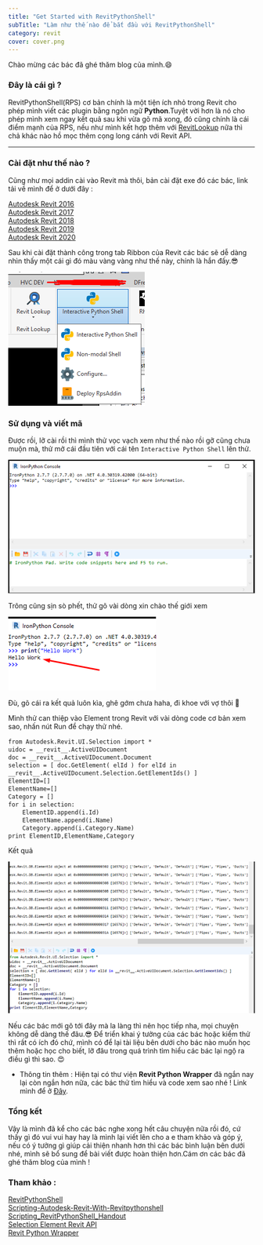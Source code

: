 ```yaml
---
title: "Get Started with RevitPythonShell"
subTitle: "Làm như thế nào để bắt đầu với RevitPythonShell"
category: revit
cover: cover.png
---
```


Chào mừng các bác đã ghé thăm blog của mình.😄

### Đây là cái gì ?
 RevitPythonShell(RPS) cơ bản chính là một tiện ích nhỏ trong Revit cho phép mình viết các plugin bằng ngôn ngữ **Python**.Tuyệt vời hơn là nó cho phép mình xem ngay kết quả sau khi vừa gõ mã xong, đó cũng chính là cái điểm mạnh của RPS, nếu như mình kết hợp thêm với <a href="https://github.com/jeremytammik/RevitLookup" target="_blank">RevitLookup</a> nữa thì chả khác nào hồ mọc thêm cọng long cánh với Revit API.
 
---
### Cài đặt như thế nào ?
Cũng như mọi addin cài vào Revit mà thôi, bản cài đặt exe đó các bác, link tải về mình để ở dưới đây :

<a href="data/2017.03.07_Setup_RevitPythonShell_2016.exe" target="_blank">Autodesk Revit 2016</a> <br>
<a href="data/2017.04.06_Setup_RevitPythonShell_2017.exe" target="_blank">Autodesk Revit 2017</a> <br>
<a href="data/2017.07.24_Setup_RevitPythonShell_2018.exe" target="_blank">Autodesk Revit 2018</a> <br>
<a href="data/2018.09.19_Setup_RevitPythonShell_2019.exe" target="_blank">Autodesk Revit 2019</a> <br>
<a href="data/2020.01.19_Setup_RevitPythonShell_2020.exe" target="_blank">Autodesk Revit 2020</a> <br>    

Sau khi cài đặt thành công trong tab Ribbon của Revit các bác sẽ dễ dàng nhìn thấy một cái gì đó màu vàng vàng như thế này, chính là hắn đấy.😎

![](pic/startRPS.png)

### Sử dụng và viết mã

Được rồi, lỡ cài rồi thì mình thử vọc vạch xem như thế nào rồi gỡ cũng chưa muộn mà, thử mở cái đầu tiên với cái tên `Interactive Python Shell` lên thử.

![](pic/RPS_Interact.png)

Trông cũng sịn sò phết, thử gõ vài dòng xin chào thế giới xem 

![](pic/RPS_Hello.png)

Đù, gõ cái ra kết quả luôn kìa, ghê gớm chưa haha, đi khoe với vợ thôi  🤣 

Mình thử can thiệp vào Element trong Revit với vài dòng code cơ bản xem sao, nhấn nút Run để chạy thử nhé.

```
from Autodesk.Revit.UI.Selection import *
uidoc = __revit__.ActiveUIDocument
doc = __revit__.ActiveUIDocument.Document
selection = [ doc.GetElement( elId ) for elId in __revit__.ActiveUIDocument.Selection.GetElementIds() ]
ElementID=[]
ElementName=[]
Category = []
for i in selection:
    ElementID.append(i.Id)
    ElementName.append(i.Name)
    Category.append(i.Category.Name)    
print ElementID,ElementName,Category
```
Kết quả 

![](pic/result.png)

Nếu các bác mới gõ tới đây mà la làng thì nên học tiếp nha, mọi chuyện không dễ dàng thế đâu.😎
Để triển khai ý tưởng của các bác hoặc kiểm thử thì rất có ích đó chứ, mình có để lại tài liệu bên dưới cho bác nào muốn học thêm hoặc học cho biết, lỡ đâu trong quá trình tìm hiểu các bác lại ngộ ra điều gì thì sao. 😍

- Thông tin thêm : Hiện tại có thư viện **Revit Python Wrapper** đã ngắn nay lại còn ngắn hơn nữa, các bác thử tìm hiểu và code xem sao nhé ! Link mình để ở <a href="https://revitpythonwrapper.readthedocs.io/en/latest/index.html" target="_blank">Đây</a>.

### Tổng kết

Vậy là mình đã kể cho các bác nghe xong hết câu chuyện nữa rồi đó, cứ thấy gì đó vui vui hay hay là mình lại viết lên cho a e tham khảo và góp ý, nếu có ý tưởng gì giúp cải thiện nhanh hơn thì các bác bình luận bên dưới nhé, mình sẽ bổ sung để bài viết được hoàn thiện hơn.Cám ơn các bác đã ghé thăm blog của mình !

### Tham khảo :

<a href="https://github.com/architecture-building-systems/revitpythonshell" target="_blank">RevitPythonShell</a> <br>
<a href="https://daren-thomas.gitbooks.io/scripting-autodesk-revit-with-revitpythonshell/content/" target="_blank">Scripting-Autodesk-Revit-With-Revitpythonshell</a> <br>
<a href="http://thebuildingcoder.typepad.com/files/cp3837-l_scripting_revitpythonshell_handout.pdf" target="_blank">Scripting_RevitPythonShell_Handout</a> <br>
<a href="https://stackoverflow.com/questions/54325392/modify-selection-to-first-element-by-selection-setelementids" target="_blank">Selection Element Revit API</a> <br> 
<a href="https://revitpythonwrapper.readthedocs.io/en/latest/index.html" target="_blank">Revit Python Wrapper</a>